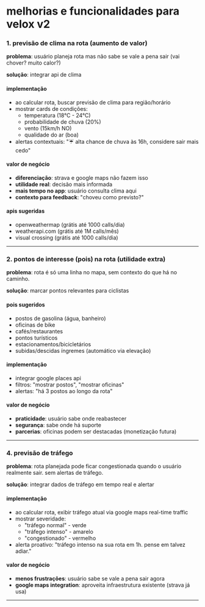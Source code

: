 # melhorias e funcionalidades para velox v2

### 1. previsão de clima na rota (aumento de valor)

**problema**: usuário planeja rota mas não sabe se vale a pena sair (vai chover? muito calor?)

**solução**: integrar api de clima

#### implementação
- ao calcular rota, buscar previsão de clima para região/horário
- mostrar cards de condições:
  - temperatura (18°C - 24°C)
  - probabilidade de chuva (20%)
  - vento (15km/h NO)
  - qualidade do ar (boa)
- alertas contextuais: "☔ alta chance de chuva às 16h, considere sair mais cedo"

#### valor de negócio
- **diferenciação**: strava e google maps não fazem isso
- **utilidade real**: decisão mais informada
- **mais tempo no app**: usuário consulta clima aqui
- **contexto para feedback**: "choveu como previsto?"

#### apis sugeridas
- openweathermap (grátis até 1000 calls/dia)
- weatherapi.com (grátis até 1M calls/mês)
- visual crossing (grátis até 1000 calls/dia)

---

### 2. pontos de interesse (pois) na rota (utilidade extra)

**problema**: rota é só uma linha no mapa, sem contexto do que há no caminho.

**solução**: marcar pontos relevantes para ciclistas

#### pois sugeridos
- postos de gasolina (água, banheiro)
- oficinas de bike
- cafés/restaurantes
- pontos turísticos
- estacionamentos/bicicletários
- subidas/descidas íngremes (automático via elevação)

#### implementação
- integrar google places api
- filtros: "mostrar postos", "mostrar oficinas"
- alertas: "há 3 postos ao longo da rota"

#### valor de negócio
- **praticidade**: usuário sabe onde reabastecer
- **segurança**: sabe onde há suporte
- **parcerias**: oficinas podem ser destacadas (monetização futura)

---

### 4. previsão de tráfego

**problema**: rota planejada pode ficar congestionada quando o usuário realmente sair. sem alertas de tráfego.

**solução**: integrar dados de tráfego em tempo real e alertar

#### implementação
- ao calcular rota, exibir tráfego atual via google maps real-time traffic
- mostrar severidade:
  - "tráfego normal" - verde
  - "tráfego intenso" - amarelo
  - "congestionado" - vermelho
- alerta proativo: "tráfego intenso na sua rota em 1h. pense em talvez adiar."

#### valor de negócio
- **menos frustrações**: usuário sabe se vale a pena sair agora
- **google maps integration**: aproveita infraestrutura existente (strava já usa)

---



